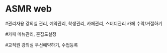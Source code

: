 # ASMR web

#관리자용
강의실 관리, 예약관리, 학생관리, 카페관리, 스터디관리
카페 수락/거절하기

#카페
메뉴관리, 혼잡도설정

#교직원
강의실 우선예약하기, 수업등록
